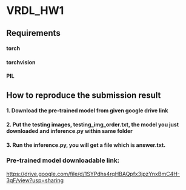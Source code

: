 # VRDL_HW1
## Requirements

#### torch
#### torchvision
#### PIL

## How to reproduce the submission result

#### 1. Download the pre-trained model from given google drive link
#### 2. Put the testing images, testing_img_order.txt, the model you just downloaded and inference.py within same folder
#### 3. Run the inference.py, you will get a file which is answer.txt.

### Pre-trained model downloadable link:
https://drive.google.com/file/d/1SYPdhs4rqHBAQpfx3jpzYnxBmC4H-3qF/view?usp=sharing
